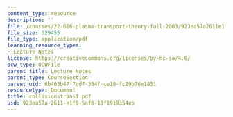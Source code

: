 ```yaml
---
content_type: resource
description: ''
file: /courses/22-616-plasma-transport-theory-fall-2003/923ea57a2611e1f05af813f1919354eb_collisionstrans1.pdf
file_size: 329455
file_type: application/pdf
learning_resource_types:
- Lecture Notes
license: https://creativecommons.org/licenses/by-nc-sa/4.0/
ocw_type: OCWFile
parent_title: Lecture Notes
parent_type: CourseSection
parent_uid: 6b403b47-7cd7-384f-ce18-fc29b76e1851
resourcetype: Document
title: collisionstrans1.pdf
uid: 923ea57a-2611-e1f0-5af8-13f1919354eb
---
```


